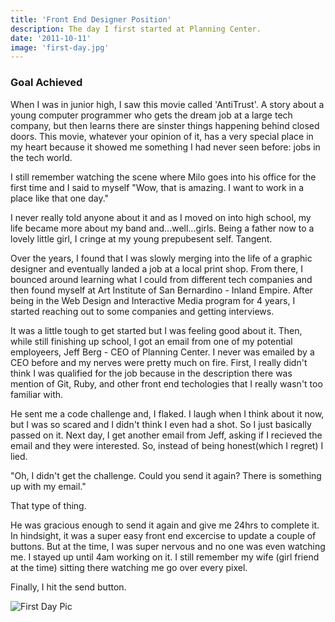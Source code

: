 ```yaml
---
title: 'Front End Designer Position'
description: The day I first started at Planning Center.
date: '2011-10-11'
image: 'first-day.jpg'
---
```


### Goal Achieved

When I was in junior high, I saw this movie called 'AntiTrust'. A story about a young computer programmer who gets the dream job at a large tech company, but then learns there are sinster things happening behind closed doors. This movie, whatever your opinion of it, has a very special place in my heart because it showed me something I had never seen before: jobs in the tech world.

I still remember watching the scene where Milo goes into his office for the first time and I said to myself "Wow, that is amazing. I want to work in a place like that one day."

I never really told anyone about it and as I moved on into high school, my life became more about my band and...well...girls. Being a father now to a lovely little girl, I cringe at my young prepubesent self. Tangent.

Over the years, I found that I was slowly merging into the life of a graphic designer and eventually landed a job at a local print shop. From there, I bounced around learning what I could from different tech companies and then found myself at Art Institute of San Bernardino - Inland Empire. After being in the Web Design and Interactive Media program for 4 years, I started reaching out to some companies and getting interviews.

It was a little tough to get started but I was feeling good about it. Then, while still finishing up school, I got an email from one of my potential employeers, Jeff Berg - CEO of Planning Center. I never was emailed by a CEO before and my nerves were pretty much on fire. First, I really didn't think I was qualified for the job because in the description there was mention of Git, Ruby, and other front end techologies that I really wasn't too familiar with.

He sent me a code challenge and, I flaked. I laugh when I think about it now, but I was so scared and I didn't think I even had a shot. So I just basically passed on it. Next day, I get another email from Jeff, asking if I recieved the email and they were interested. So, instead of being honest(which I regret) I lied.

"Oh, I didn't get the challenge. Could you send it again? There is something up with my email."

That type of thing.

He was gracious enough to send it again and give me 24hrs to complete it. In hindsight, it was a super easy front end excercise to update a couple of buttons. But at the time, I was super nervous and no one was even watching me. I stayed up until 4am working on it. I still remember my wife (girl friend at the time) sitting there watching me go over every pixel.

Finally, I hit the send button.

![First Day Pic](first-day.jpg)
